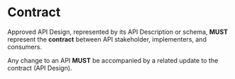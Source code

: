 # Contract

Approved API Design, represented by its API Description or schema, **MUST** represent the **contract** between API stakeholder, implementers, and consumers.

Any change to an API **MUST** be accompanied by a related update to the contract \(API Design\).


